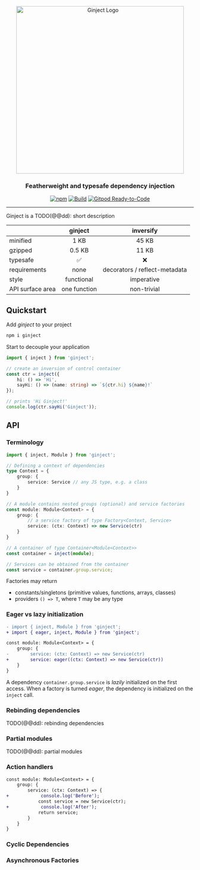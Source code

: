 <div id="ginject-logo" align="center">
  <a href="https://github.com/langium/ginject">
    <img alt="Ginject Logo" width="450" src="https://user-images.githubusercontent.com/743833/193610222-cf9a7feb-b1d9-4d5c-88de-6ce9fbca8299.png">
  </a>
  <h3>
    Featherweight and typesafe dependency injection
  </h3>
</div>

<div id="badges" align="center">

  [![npm](https://img.shields.io/npm/v/ginject)](https://www.npmjs.com/package/ginject)
  [![Build](https://github.com/langium/ginject/actions/workflows/build.yml/badge.svg)](https://github.com/langium/ginject/actions/workflows/build.yml)
  [![Gitpod Ready-to-Code](https://img.shields.io/badge/Gitpod-ready--to--code-blue?logo=gitpod)](https://gitpod.io/#https://github.com/langium/ginject)

</div>

<hr>

Ginject is a TODO(@@dd): short description

|                  |    ginject   |            inversify          |
|------------------|:------------:|:-----------------------------:|
| minified         |     1 KB     |             45 KB             |
| gzipped          |    0.5 KB    |             11 KB             |
| typesafe         |      ✅      |               ❌               |
| requirements     |     none     | decorators / reflect-metadata |
| style            |  functional  |           imperative          |
| API surface area | one function |           non-trivial         |

## Quickstart

Add _ginject_ to your project

```sh
npm i ginject
```

Start to decouple your application

```ts
import { inject } from 'ginject';

// create an inversion of control container
const ctr = inject({
    hi: () => 'Hi',
    sayHi: () => (name: string) => `${ctr.hi} ${name}!`
});

// prints 'Hi Ginject!'
console.log(ctr.sayHi('Ginject'));
```

## API

### Terminology

```ts
import { inject, Module } from 'ginject';

// Defining a context of dependencies
type Context = {
    group: {
        service: Service // any JS type, e.g. a class
    }
}

// A module contains nested groups (optional) and service factories
const module: Module<Context> = {
    group: {
        // a service factory of type Factory<Context, Service>
        service: (ctx: Context) => new Service(ctr)
    }
}

// A container of type Container<Module<Context>>
const container = inject(module);

// Services can be obtained from the container
const service = container.group.service;
```

Factories may return

* constants/singletons (primitive values, functions, arrays, classes)
* providers `() => T`, where `T` may be any type

### Eager vs lazy initialization

```diff
- import { inject, Module } from 'ginject';
+ import { eager, inject, Module } from 'ginject';

const module: Module<Context> = {
    group: {
-        service: (ctx: Context) => new Service(ctr)
+        service: eager((ctx: Context) => new Service(ctr))
    }
}
```

A dependency `container.group.service` is _lazily_ initialized on the first access.
When a factory is turned _eager_, the dependency is initialized on the `inject` call.

### Rebinding dependencies

TODO(@@dd): rebinding dependencies

### Partial modules

TODO(@@dd): partial modules

### Action handlers

```diff
const module: Module<Context> = {
    group: {
        service: (ctx: Context) => {
+            console.log('Before');
            const service = new Service(ctr);
+            console.log('After');
            return service;
        }
    }
}
```

### Cyclic Dependencies

### Asynchronous Factories
